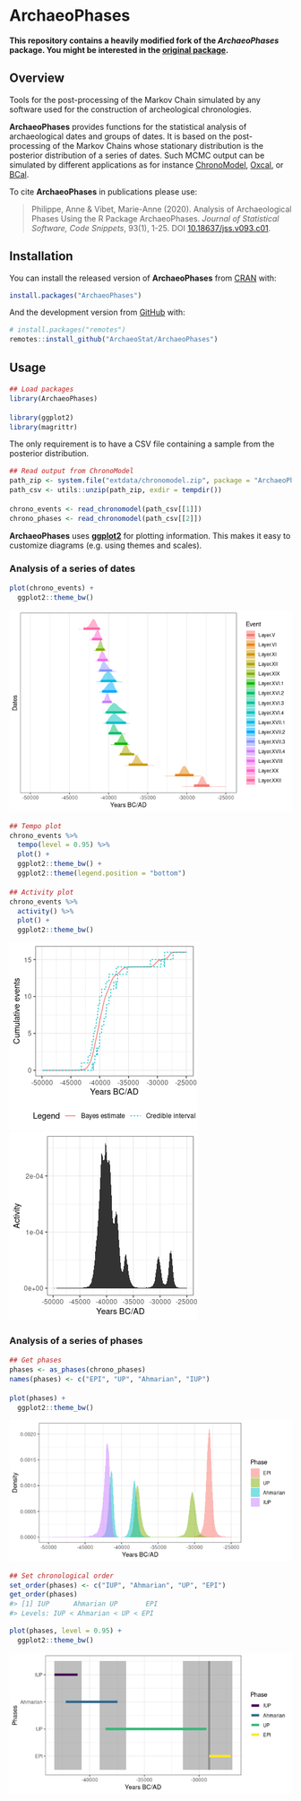 
<!-- README.md is generated from README.Rmd. Please edit that file -->

# ArchaeoPhases

<!-- badges: start -->
<!-- badges: end -->

**This repository contains a heavily modified fork of the
*ArchaeoPhases* package. You might be interested in the [original
package](https://github.com/ArchaeoStat/ArchaeoPhases).**

## Overview

Tools for the post-processing of the Markov Chain simulated by any
software used for the construction of archeological chronologies.

**ArchaeoPhases** provides functions for the statistical analysis of
archaeological dates and groups of dates. It is based on the
post-processing of the Markov Chains whose stationary distribution is
the posterior distribution of a series of dates. Such MCMC output can be
simulated by different applications as for instance
[ChronoModel](https://chronomodel.com/),
[Oxcal](https://c14.arch.ox.ac.uk/oxcal.html), or
[BCal](https://bcal.shef.ac.uk/).

To cite **ArchaeoPhases** in publications please use:

> Philippe, Anne & Vibet, Marie-Anne (2020). Analysis of Archaeological
> Phases Using the R Package ArchaeoPhases. *Journal of Statistical
> Software, Code Snippets*, 93(1), 1-25. DOI
> [10.18637/jss.v093.c01](https://doi.org/10.18637/jss.v093.c01).

## Installation

You can install the released version of **ArchaeoPhases** from
[CRAN](https://CRAN.R-project.org) with:

``` r
install.packages("ArchaeoPhases")
```

And the development version from [GitHub](https://github.com/) with:

``` r
# install.packages("remotes")
remotes::install_github("ArchaeoStat/ArchaeoPhases")
```

## Usage

``` r
## Load packages
library(ArchaeoPhases)

library(ggplot2)
library(magrittr)
```

The only requirement is to have a CSV file containing a sample from the
posterior distribution.

``` r
## Read output from ChronoModel
path_zip <- system.file("extdata/chronomodel.zip", package = "ArchaeoPhases")
path_csv <- utils::unzip(path_zip, exdir = tempdir())

chrono_events <- read_chronomodel(path_csv[[1]])
chrono_phases <- read_chronomodel(path_csv[[2]])
```

**ArchaeoPhases** uses
[**ggplot2**](https://github.com/tidyverse/ggplot2) for plotting
information. This makes it easy to customize diagrams (e.g. using themes
and scales).

### Analysis of a series of dates

``` r
plot(chrono_events) +
  ggplot2::theme_bw()
```

![](man/figures/README-events-plot-1.png)<!-- -->

``` r
## Tempo plot
chrono_events %>% 
  tempo(level = 0.95) %>% 
  plot() +
  ggplot2::theme_bw() +
  ggplot2::theme(legend.position = "bottom")

## Activity plot
chrono_events %>% 
  activity() %>% 
  plot() +
  ggplot2::theme_bw()
```

![](man/figures/README-tempo-plot-1.png)![](man/figures/README-tempo-plot-2.png)

### Analysis of a series of phases

``` r
## Get phases
phases <- as_phases(chrono_phases)
names(phases) <- c("EPI", "UP", "Ahmarian", "IUP")

plot(phases) +
  ggplot2::theme_bw()
```

![](man/figures/README-phases-plot-1.png)<!-- -->

``` r
## Set chronological order
set_order(phases) <- c("IUP", "Ahmarian", "UP", "EPI")
get_order(phases)
#> [1] IUP      Ahmarian UP       EPI     
#> Levels: IUP < Ahmarian < UP < EPI
```

``` r
plot(phases, level = 0.95) +
  ggplot2::theme_bw()
```

![](man/figures/README-succession-plot-1.png)<!-- -->

